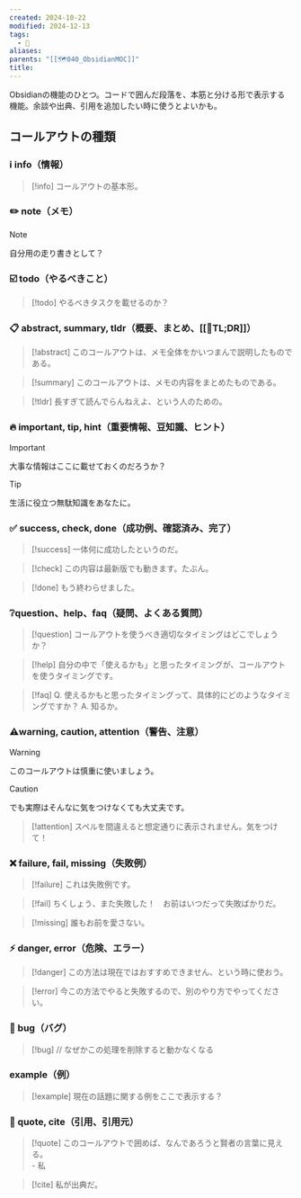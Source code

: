 ```yaml
---
created: 2024-10-22
modified: 2024-12-13
tags:
  - 💎
aliases: 
parents: "[[🗺️040_ObsidianMOC]]"
title: 
---
```

Obsidianの機能のひとつ。コードで囲んだ段落を、本筋と分ける形で表示する機能。余談や出典、引用を追加したい時に使うとよいかも。

## コールアウトの種類
### ℹ️ info（情報）
>[!info]
>コールアウトの基本形。

### ✏️ note（メモ）
>[!note]
>自分用の走り書きとして？

### ☑️ todo（やるべきこと）
>[!todo]
>やるべきタスクを載せるのか？

### 📋 abstract, summary, tldr（概要、まとめ、[[📝TL;DR]]）
>[!abstract]
>このコールアウトは、メモ全体をかいつまんで説明したものである。

>[!summary]
>このコールアウトは、メモの内容をまとめたものである。

>[!tldr]
>長すぎて読んでらんねえよ、という人のための。

### 🔥 important, tip, hint（重要情報、豆知識、ヒント）
>[!important]
>大事な情報はここに載せておくのだろうか？

>[!tip]
>生活に役立つ無駄知識をあなたに。

### ✅ success, check, done（成功例、確認済み、完了）
>[!success]
>一体何に成功したというのだ。

>[!check]
>この内容は最新版でも動きます。たぶん。

>[!done]
>もう終わらせました。

### ❔question、help、faq（疑問、よくある質問）
>[!question]
>コールアウトを使うべき適切なタイミングはどこでしょうか？

>[!help]
>自分の中で「使えるかも」と思ったタイミングが、コールアウトを使うタイミングです。

>[!faq]
>Q. 使えるかもと思ったタイミングって、具体的にどのようなタイミングですか？
>A. 知るか。

### ⚠️warning, caution, attention（警告、注意）
>[!warning]
>このコールアウトは慎重に使いましょう。

>[!caution]
>でも実際はそんなに気をつけなくても大丈夫です。

>[!attention]
>スペルを間違えると想定通りに表示されません。気をつけて！

### ❌ failure, fail, missing（失敗例）
>[!failure]
>これは失敗例です。

>[!fail]
>ちくしょう、また失敗した！　お前はいつだって失敗ばかりだ。

>[!missing]
>誰もお前を愛さない。

### ⚡ danger, error（危険、エラー）
>[!danger]
>この方法は現在ではおすすめできません、という時に使おう。

>[!error]
>今この方法でやると失敗するので、別のやり方でやってください。

### 🐛 bug（バグ）
>[!bug]
> // なぜかこの処理を削除すると動かなくなる

### example（例）
>[!example]
>現在の話題に関する例をここで表示する？

### 💬 quote, cite（引用、引用元）
>[!quote]
>このコールアウトで囲めば、なんであろうと賢者の言葉に見える。  
>\- 私

>[!cite]
>私が出典だ。